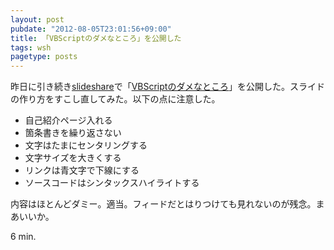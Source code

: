 ```yaml
---
layout: post
pubdate: "2012-08-05T23:01:56+09:00"
title: 「VBScriptのダメなところ」を公開した
tags: wsh
pagetype: posts
---
```

昨日に引き続き[slideshare](http://www.slideshare.net)で「[VBScriptのダメなところ](http://www.slideshare.net/bouzuya/vbscript-13877015)」を公開した。スライドの作り方をすこし直してみた。以下の点に注意した。

- 自己紹介ページ入れる
- 箇条書きを繰り返さない
- 文字はたまにセンタリングする
- 文字サイズを大きくする
- リンクは青文字で下線にする
- ソースコードはシンタックスハイライトする

内容はほとんどダミー。適当。フィードだとはりつけても見れないのが残念。まあいいか。

<script type="text/javascript">
//<![CDATA[
document.write('<iframe src="http://www.slideshare.net/slideshow/embed_code/13877015" width="597" height="486" frameborder="0" marginwidth="0" marginheight="0" scrolling="no" style="border:1px solid #CCC;border-width:1px 1px 0;margin-bottom:5px" allowfullscreen> </iframe> <div style="margin-bottom:5px"> <strong> <a href="http://www.slideshare.net/bouzuya/vbscript-13877015" title="VBScriptのダメなところ～その１～" target="_blank">VBScriptのダメなところ～その１～</a> </strong> from <strong><a href="http://www.slideshare.net/bouzuya" target="_blank">bouzuya</a></strong> </div>');
//]]>
</script>

6 min.
